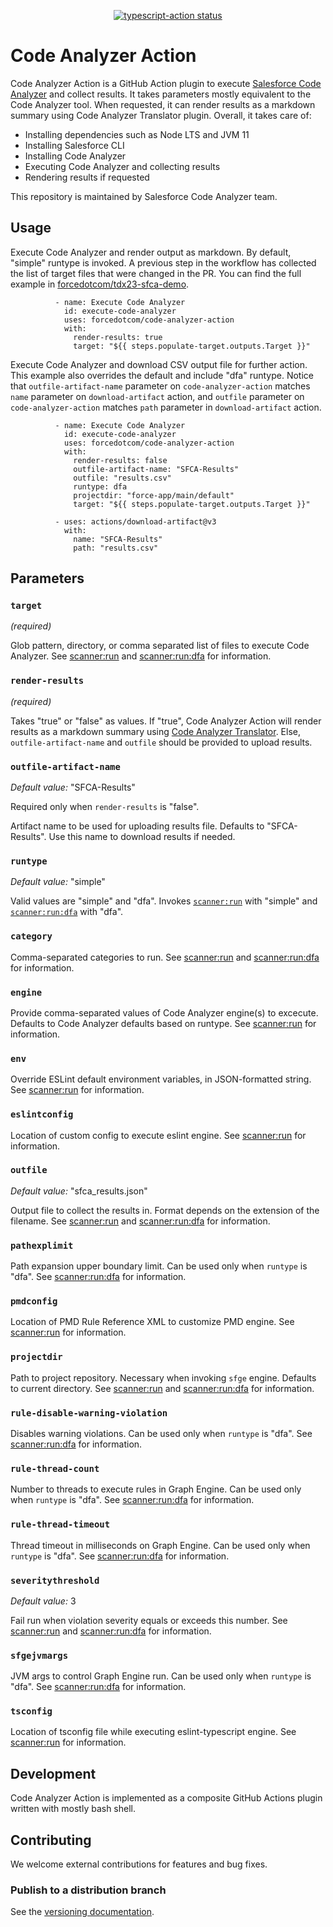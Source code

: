 <p align="center">
  <a href="https://github.com/actions/typescript-action/actions"><img alt="typescript-action status" src="https://github.com/actions/typescript-action/workflows/build-test/badge.svg"></a>
</p>

# Code Analyzer Action

Code Analyzer Action is a GitHub Action plugin to execute [Salesforce Code Analyzer](https://forcedotcom.github.io/sfdx-scanner/) and collect results. It takes parameters mostly equivalent to the Code Analyzer tool. When requested, it can render results as a markdown summary using Code Analyzer Translator plugin.
Overall, it takes care of:

* Installing dependencies such as Node LTS and JVM 11
* Installing Salesforce CLI
* Installing Code Analyzer
* Executing Code Analyzer and collecting results
* Rendering results if requested

This repository is maintained by Salesforce Code Analyzer team.

## Usage

Execute Code Analyzer and render output as markdown. By default, "simple" runtype is invoked. A previous step in the workflow has collected the list of target files that were changed in the PR. You can find the full example in [forcedotcom/tdx23-sfca-demo](https://github.com/forcedotcom/tdx23-sfca-demo).

```
          - name: Execute Code Analyzer
            id: execute-code-analyzer
            uses: forcedotcom/code-analyzer-action
            with:
              render-results: true
              target: "${{ steps.populate-target.outputs.Target }}"
```

Execute Code Analyzer and download CSV output file for further action. This example also overrides the default and include "dfa" runtype. Notice that `outfile-artifact-name` parameter on `code-analyzer-action` matches `name` parameter on `download-artifact` action, and `outfile` parameter on `code-analyzer-action` matches `path` parameter in `download-artifact` action.

```
          - name: Execute Code Analyzer
            id: execute-code-analyzer
            uses: forcedotcom/code-analyzer-action
            with:
              render-results: false
              outfile-artifact-name: "SFCA-Results"
              outfile: "results.csv"
              runtype: dfa
              projectdir: "force-app/main/default"
              target: "${{ steps.populate-target.outputs.Target }}"
              
          - uses: actions/download-artifact@v3
            with:
              name: "SFCA-Results"
              path: "results.csv"
```

## Parameters

### `target`

*(required)*

Glob pattern, directory, or comma separated list of files to execute Code Analyzer. See [scanner:run](https://forcedotcom.github.io/sfdx-scanner/en/v3.x/scanner-commands/run/) and [scanner:run:dfa](https://forcedotcom.github.io/sfdx-scanner/en/v3.x/scanner-commands/dfa/) for information.

### `render-results`

*(required)*

Takes "true" or "false" as values. If "true", Code Analyzer Action will render results as a markdown summary using [Code Analyzer Translator](). Else, `outfile-artifact-name` and `outfile` should be provided to upload results.

### `outfile-artifact-name`

*Default value:* "SFCA-Results"

Required only when `render-results` is "false".

Artifact name to be used for uploading results file. Defaults to "SFCA-Results". Use this name to download results if needed.

### `runtype`

*Default value:* "simple"

Valid values are "simple" and "dfa". Invokes [`scanner:run`](https://forcedotcom.github.io/sfdx-scanner/en/v3.x/scanner-commands/run/) with "simple" and [`scanner:run:dfa`](https://forcedotcom.github.io/sfdx-scanner/en/v3.x/scanner-commands/dfa/) with "dfa".

### `category`

Comma-separated categories to run. See [scanner:run](https://forcedotcom.github.io/sfdx-scanner/en/v3.x/scanner-commands/run/) and [scanner:run:dfa](https://forcedotcom.github.io/sfdx-scanner/en/v3.x/scanner-commands/dfa/) for information.

### `engine`

Provide comma-separated values of Code Analyzer engine(s) to excecute. Defaults to Code Analyzer defaults based on runtype. See [scanner:run](https://forcedotcom.github.io/sfdx-scanner/en/v3.x/scanner-commands/run/) for information.


### `env`

Override ESLint default environment variables, in JSON-formatted string. See [scanner:run](https://forcedotcom.github.io/sfdx-scanner/en/v3.x/scanner-commands/run/) for information.


### `eslintconfig`

Location of custom config to execute eslint engine. See [scanner:run](https://forcedotcom.github.io/sfdx-scanner/en/v3.x/scanner-commands/run/) for information.

### `outfile`

*Default value:* "sfca_results.json"

Output file to collect the results in. Format depends on the extension of the filename. See [scanner:run](https://forcedotcom.github.io/sfdx-scanner/en/v3.x/scanner-commands/run/) and [scanner:run:dfa](https://forcedotcom.github.io/sfdx-scanner/en/v3.x/scanner-commands/dfa/) for information.


### `pathexplimit`

Path expansion upper boundary limit. Can be used only when `runtype` is "dfa". See [scanner:run:dfa](https://forcedotcom.github.io/sfdx-scanner/en/v3.x/scanner-commands/dfa/) for information.

### `pmdconfig`

Location of PMD Rule Reference XML to customize PMD engine. See [scanner:run](https://forcedotcom.github.io/sfdx-scanner/en/v3.x/scanner-commands/run/) for information.

### `projectdir`

Path to project repository. Necessary when invoking `sfge` engine. Defaults to current directory. See [scanner:run](https://forcedotcom.github.io/sfdx-scanner/en/v3.x/scanner-commands/run/) and [scanner:run:dfa](https://forcedotcom.github.io/sfdx-scanner/en/v3.x/scanner-commands/dfa/) for information.


### `rule-disable-warning-violation`

Disables warning violations. Can be used only when `runtype` is "dfa". See [scanner:run:dfa](https://forcedotcom.github.io/sfdx-scanner/en/v3.x/scanner-commands/dfa/) for information.

### `rule-thread-count`

Number to threads to execute rules in Graph Engine. Can be used only when `runtype` is "dfa". See [scanner:run:dfa](https://forcedotcom.github.io/sfdx-scanner/en/v3.x/scanner-commands/dfa/) for information.

### `rule-thread-timeout`

Thread timeout in milliseconds on Graph Engine. Can be used only when `runtype` is "dfa". See [scanner:run:dfa](https://forcedotcom.github.io/sfdx-scanner/en/v3.x/scanner-commands/dfa/) for information.

### `severitythreshold`

*Default value:* 3

Fail run when violation severity equals or exceeds this number. See [scanner:run](https://forcedotcom.github.io/sfdx-scanner/en/v3.x/scanner-commands/run/) and [scanner:run:dfa](https://forcedotcom.github.io/sfdx-scanner/en/v3.x/scanner-commands/dfa/) for information.

### `sfgejvmargs`

JVM args to control Graph Engine run. Can be used only when `runtype` is "dfa". See [scanner:run:dfa](https://forcedotcom.github.io/sfdx-scanner/en/v3.x/scanner-commands/dfa/) for information.


### `tsconfig`

Location of tsconfig file while executing eslint-typescript engine. See [scanner:run](https://forcedotcom.github.io/sfdx-scanner/en/v3.x/scanner-commands/run/) for information.

## Development

Code Analyzer Action is implemented as a composite GitHub Actions plugin written with mostly bash shell.

## Contributing

We welcome external contributions for features and bug fixes.

### Publish to a distribution branch

See the [versioning documentation](https://github.com/actions/toolkit/blob/master/docs/action-versioning.md).
